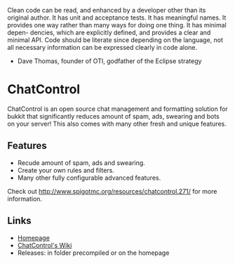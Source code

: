 Clean code can be read, and enhanced by a developer other than its original author. It has unit and acceptance tests. It has meaningful names. It provides one way rather than many ways for doing one thing. It has minimal depen-
dencies, which are explicitly defined, and provides a clear and minimal API. Code should be literate since depending on the language, not all necessary information can be expressed clearly in code alone.
- Dave Thomas, founder of OTI, godfather of the Eclipse strategy

ChatControl
===========

ChatControl is an open source chat management and formatting solution for bukkit that significantly reduces amount of spam, ads, swearing and bots on your server! This also comes with many other fresh and unique features.

Features
--------

* Recude amount of spam, ads and swearing.
* Create your own rules and filters.
* Many other fully configurable advanced features.

Check out http://www.spigotmc.org/resources/chatcontrol.271/ for more information.

Links
-----

* [Homepage](http://www.spigotmc.org/resources/chatcontrol.271)
* [ChatControl's Wiki](https://github.com/kangarko/ChatControl/wiki/Frequently-asked-questions-or-issues)
* Releases: in folder precompiled or on the homepage
